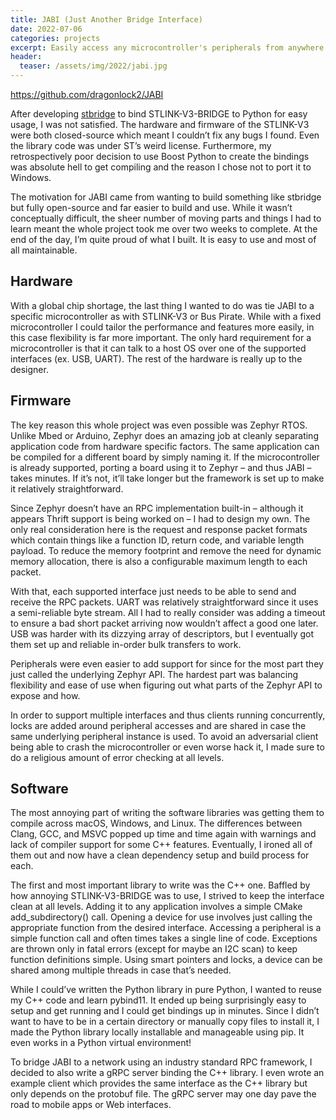 ```yaml
---
title: JABI (Just Another Bridge Interface)
date: 2022-07-06
categories: projects
excerpt: Easily access any microcontroller's peripherals from anywhere! Supports all major operating systems and libraries are available for C++, Python, and gRPC.
header:
  teaser: /assets/img/2022/jabi.jpg
---
```


<https://github.com/dragonlock2/JABI>

After developing [stbridge](https://matthewtran.dev/2021/01/stbridge/) to bind STLINK-V3-BRIDGE to Python for easy usage, I was not satisfied. The hardware and firmware of the STLINK-V3 were both closed-source which meant I couldn’t fix any bugs I found. Even the library code was under ST’s weird license. Furthermore, my retrospectively poor decision to use Boost Python to create the bindings was absolute hell to get compiling and the reason I chose not to port it to Windows.

The motivation for JABI came from wanting to build something like stbridge but fully open-source and far easier to build and use. While it wasn’t conceptually difficult, the sheer number of moving parts and things I had to learn meant the whole project took me over two weeks to complete. At the end of the day, I’m quite proud of what I built. It is easy to use and most of all maintainable.

## Hardware

With a global chip shortage, the last thing I wanted to do was tie JABI to a specific microcontroller as with STLINK-V3 or Bus Pirate. While with a fixed microcontroller I could tailor the performance and features more easily, in this case flexibility is far more important. The only hard requirement for a microcontroller is that it can talk to a host OS over one of the supported interfaces (ex. USB, UART). The rest of the hardware is really up to the designer.

## Firmware

The key reason this whole project was even possible was Zephyr RTOS. Unlike Mbed or Arduino, Zephyr does an amazing job at cleanly separating application code from hardware specific factors. The same application can be compiled for a different board by simply naming it. If the microcontroller is already supported, porting a board using it to Zephyr – and thus JABI – takes minutes. If it’s not, it’ll take longer but the framework is set up to make it relatively straightforward.

Since Zephyr doesn’t have an RPC implementation built-in – although it appears Thrift support is being worked on – I had to design my own. The only real consideration here is the request and response packet formats which contain things like a function ID, return code, and variable length payload. To reduce the memory footprint and remove the need for dynamic memory allocation, there is also a configurable maximum length to each packet.

With that, each supported interface just needs to be able to send and receive the RPC packets. UART was relatively straightforward since it uses a semi-reliable byte stream. All I had to really consider was adding a timeout to ensure a bad short packet arriving now wouldn’t affect a good one later. USB was harder with its dizzying array of descriptors, but I eventually got them set up and reliable in-order bulk transfers to work.

Peripherals were even easier to add support for since for the most part they just called the underlying Zephyr API. The hardest part was balancing flexibility and ease of use when figuring out what parts of the Zephyr API to expose and how.

In order to support multiple interfaces and thus clients running concurrently, locks are added around peripheral accesses and are shared in case the same underlying peripheral instance is used. To avoid an adversarial client being able to crash the microcontroller or even worse hack it, I made sure to do a religious amount of error checking at all levels.

## Software

The most annoying part of writing the software libraries was getting them to compile across macOS, Windows, and Linux. The differences between Clang, GCC, and MSVC popped up time and time again with warnings and lack of compiler support for some C++ features. Eventually, I ironed all of them out and now have a clean dependency setup and build process for each.

The first and most important library to write was the C++ one. Baffled by how annoying STLINK-V3-BRIDGE was to use, I strived to keep the interface clean at all levels. Adding it to any application involves a simple CMake add\_subdirectory() call. Opening a device for use involves just calling the appropriate function from the desired interface. Accessing a peripheral is a simple function call and often times takes a single line of code. Exceptions are thrown only in fatal errors (except for maybe an I2C scan) to keep function definitions simple. Using smart pointers and locks, a device can be shared among multiple threads in case that’s needed.

While I could’ve written the Python library in pure Python, I wanted to reuse my C++ code and learn pybind11. It ended up being surprisingly easy to setup and get running and I could get bindings up in minutes. Since I didn’t want to have to be in a certain directory or manually copy files to install it, I made the Python library locally installable and manageable using pip. It even works in a Python virtual environment!

To bridge JABI to a network using an industry standard RPC framework, I decided to also write a gRPC server binding the C++ library. I even wrote an example client which provides the same interface as the C++ library but only depends on the protobuf file. The gRPC server may one day pave the road to mobile apps or Web interfaces.
